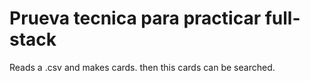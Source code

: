 # Prueva tecnica para practicar full-stack

Reads a .csv and makes cards. then this cards can be searched.
